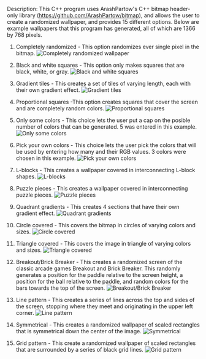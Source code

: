Description:
This C++ program uses ArashPartow's C++ bitmap header-only library (https://github.com/ArashPartow/bitmap), and allows the user to create a randomized wallpaper, and provides 15 different options. Below are example wallpapers that this program has generated, all of which are 1366 by 768 pixels. 

1. Completely randomized - This option randomizes ever single pixel in the bitmap. 
![Completely randomized wallpaper](https://user-images.githubusercontent.com/32882792/32798046-9b00d072-c941-11e7-9310-2f040497a633.png)

2. Black and white squares - This option only makes squares that are black, white, or gray.
![Black and white squares](https://user-images.githubusercontent.com/32882792/32798032-923957de-c941-11e7-8e64-61a2e3a86ca9.png)

3. Gradient tiles - This creates a set of tiles of varying length, each with their own gradient effect.
![Gradient tiles](https://user-images.githubusercontent.com/32882792/32798058-9ff84736-c941-11e7-9b55-1dbda647707a.png)

4. Proportional squares -This option creates squares that cover the screen and are completely random colors.
![Proportional squares](https://user-images.githubusercontent.com/32882792/32798090-afd68a14-c941-11e7-851a-39974679a11a.png)

5. Only some colors - This choice lets the user put a cap on the posible number of colors that can be generated. 5 was entered in this example.
![Only some colors](https://user-images.githubusercontent.com/32882792/32798109-bad429e4-c941-11e7-914e-c9c47d61907e.png)

6. Pick your own colors - This choice lets the user pick the colors that will be used by entering how many and their RGB values. 3 colors were chosen in this example.
![Pick your own colors](https://user-images.githubusercontent.com/32882792/32798083-adc5b056-c941-11e7-9cf8-9c5c71609fda.png)

7. L-blocks - This creates a wallpaper covered in interconnecting L-block shapes.
![L-blocks](https://user-images.githubusercontent.com/32882792/32798067-a5b83cee-c941-11e7-8e36-f6600292dc77.png)

8. Puzzle pieces - This creates a wallpaper covered in interconnecting puzzle pieces.
![Puzzle pieces](https://user-images.githubusercontent.com/32882792/32798095-b2b8b87e-c941-11e7-88fc-20e63ddc34f7.png)

9. Quadrant gradients - This creates 4 sections that have their own gradient effect.
![Quadrant gradients](https://user-images.githubusercontent.com/32882792/32798102-b68c0db6-c941-11e7-9e72-9958941c3595.png)

10. Circle covered - This covers the bitmap in circles of varying colors and sizes.
![Circle covered](https://user-images.githubusercontent.com/32882792/32798039-96247900-c941-11e7-8cd5-e9b6a2ce9af4.png)

11. Triangle covered - This covers the image in triangle of varying colors and sizes.
![Triangle covered](https://user-images.githubusercontent.com/32882792/32798122-c2467ce0-c941-11e7-8b25-9759e4c95998.png)

12. Breakout/Brick Breaker - This creates a randomized screen of the classic arcade games Breakout and Brick Breaker. This randomly generates a position for the paddle relative to the screen height, a position for the ball relative to the paddle, and random colors for the bars towards the top of the screen.
![Breakout/Brick Breaker](https://user-images.githubusercontent.com/32882792/32798035-94c178ba-c941-11e7-810a-2c4f710dde2b.png)

13. Line pattern - This creates a series of lines across the top and sides of the screen, stopping where they meet and originating in the upper left corner.
![Line pattern](https://user-images.githubusercontent.com/32882792/32798075-aa25eb14-c941-11e7-9e5b-9c2870582cb4.png)

14. Symmetrical - This creates a randomized wallpaper of scaled rectangles that is symmetrical down the center of the image.
![Symmetrical](https://user-images.githubusercontent.com/32882792/32798115-bfa1a3de-c941-11e7-9f55-0b0e0aa1099e.png)

15. Grid pattern - This create a randomized wallpaper of scaled rectangles that are surrounded by a series of black grid lines. 
![Grid pattern](https://user-images.githubusercontent.com/32882792/32798061-a2a3a08e-c941-11e7-8ae6-5d4399aa0774.png)
